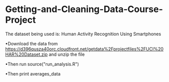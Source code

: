 # Getting-and-Cleaning-Data-Course-Project

The dataset being used is: Human Activity Recognition Using Smartphones


  •Download the data from https://d396qusza40orc.cloudfront.net/getdata%2Fprojectfiles%2FUCI%20HAR%20Dataset.zip and unzip the file
 
  •Then run source("run_analysis.R")
  
  •Then print averages_data
  
